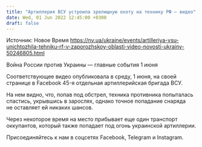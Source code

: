 ```yaml
---
title: "Артиллерия ВСУ устроила зрелищную охоту на технику РФ — видео"
date: Wed, 01 Jun 2022 12:45:00 +0300
draft: false
---
```

Источник: Новое Время https://nv.ua/ukraine/events/artilleriya-vsu-unichtozhila-tehniku-rf-v-zaporozhskoy-oblasti-video-novosti-ukrainy-50246805.html


Война России против Украины — главные события 1 июня

Соответствующее видео опубликовала в среду, 1 июня, на своей странице в Facebook 45-я отдельная артиллерийская бригада ВСУ.

На нем видно, что, попав под обстрел, техника противника попыталась спастись, укрывшись в зарослях, однако точное попадание снаряда не оставляет ей никаких шансов.

Через некоторое время на место прибывает еще один транспорт оккупантов, который также попадает под огонь украинской артиллерии.

Присоединяйтесь к нам в соцсетях Facebook, Telegram и Instagram.
